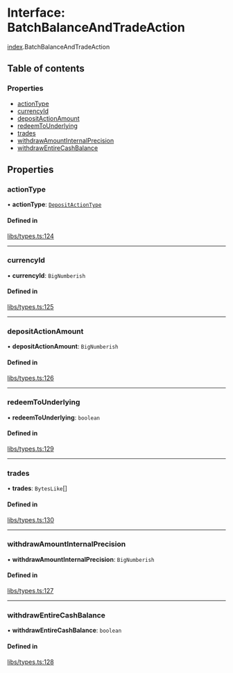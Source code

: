 # Interface: BatchBalanceAndTradeAction

[index](../modules/index.md).BatchBalanceAndTradeAction

## Table of contents

### Properties

- [actionType](index.BatchBalanceAndTradeAction.md#actiontype)
- [currencyId](index.BatchBalanceAndTradeAction.md#currencyid)
- [depositActionAmount](index.BatchBalanceAndTradeAction.md#depositactionamount)
- [redeemToUnderlying](index.BatchBalanceAndTradeAction.md#redeemtounderlying)
- [trades](index.BatchBalanceAndTradeAction.md#trades)
- [withdrawAmountInternalPrecision](index.BatchBalanceAndTradeAction.md#withdrawamountinternalprecision)
- [withdrawEntireCashBalance](index.BatchBalanceAndTradeAction.md#withdrawentirecashbalance)

## Properties

### actionType

• **actionType**: [`DepositActionType`](../enums/index.DepositActionType.md)

#### Defined in

[libs/types.ts:124](https://github.com/notional-finance/sdk-v2/blob/fc3a95f/src/libs/types.ts#L124)

___

### currencyId

• **currencyId**: `BigNumberish`

#### Defined in

[libs/types.ts:125](https://github.com/notional-finance/sdk-v2/blob/fc3a95f/src/libs/types.ts#L125)

___

### depositActionAmount

• **depositActionAmount**: `BigNumberish`

#### Defined in

[libs/types.ts:126](https://github.com/notional-finance/sdk-v2/blob/fc3a95f/src/libs/types.ts#L126)

___

### redeemToUnderlying

• **redeemToUnderlying**: `boolean`

#### Defined in

[libs/types.ts:129](https://github.com/notional-finance/sdk-v2/blob/fc3a95f/src/libs/types.ts#L129)

___

### trades

• **trades**: `BytesLike`[]

#### Defined in

[libs/types.ts:130](https://github.com/notional-finance/sdk-v2/blob/fc3a95f/src/libs/types.ts#L130)

___

### withdrawAmountInternalPrecision

• **withdrawAmountInternalPrecision**: `BigNumberish`

#### Defined in

[libs/types.ts:127](https://github.com/notional-finance/sdk-v2/blob/fc3a95f/src/libs/types.ts#L127)

___

### withdrawEntireCashBalance

• **withdrawEntireCashBalance**: `boolean`

#### Defined in

[libs/types.ts:128](https://github.com/notional-finance/sdk-v2/blob/fc3a95f/src/libs/types.ts#L128)
